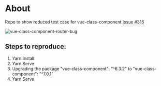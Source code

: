 # About
Repo to show reduced test case for vue-class-component [Issue #316](https://github.com/vuejs/vue-class-component/issues/316)

![vue-class-component-router-bug](https://user-images.githubusercontent.com/1302542/53768903-2a807400-3ea8-11e9-94f2-71d43f3dcc6a.gif)


## Steps to reproduce:
1. Yarn Install
2. Yarn Serve
3. Upgrading the package "vue-class-component": "^6.3.2" to "vue-class-component": "^7.0.1"
4. Yarn Serve
